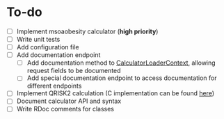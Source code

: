 # To-do
 - [ ] Implement msoaobesity calculator (**high priority**)
 - [ ] Write unit tests
 - [ ] Add configuration file
 - [ ] Add documentation endpoint
    - [ ] Add documentation method to [CalculatorLoaderContext][CalculatorLoaderContext], allowing request fields to be documented
    - [ ] Add special documentation endpoint to access documentation for different endpoints
 - [ ] Implement QRISK2 calculation (C implementation can be found [here][QRISK2-Software])
 - [ ] Document calculator API and syntax
 - [ ] Write RDoc comments for classes

  [CalculatorLoaderContext]: /lib/calculatorloader.rb
  [QRISK2-Software]: http://www.qrisk.org/index.php#software

